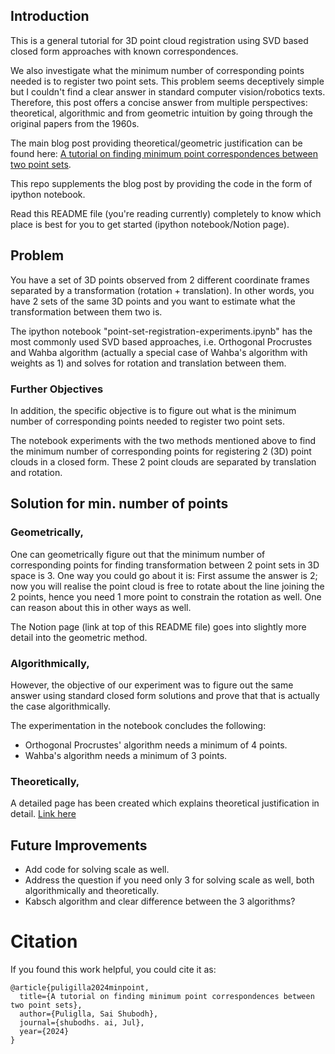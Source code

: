 ## Introduction

This is a general tutorial for 3D point cloud registration using SVD based closed form approaches with known correspondences. 

We also investigate what the minimum number of corresponding points needed is to register two point sets. This problem seems deceptively simple but I couldn't find a clear answer in standard computer vision/robotics texts. Therefore, this post offers a concise answer from multiple perspectives: theoretical, algorithmic and from geometric intuition by going through the original papers from the 1960s.

The main blog post providing theoretical/geometric justification can be found here: [A tutorial on finding minimum point correspondences between two point sets](https://saishubodh.notion.site/Minimum-point-correspondences-b-w-two-point-clouds-to-solve-for-transformation-between-them-f0d972001496410493a1613b9aada2d3?pvs=4).  

This repo supplements the blog post by providing the code in the form of ipython notebook.

Read this README file (you're reading currently) completely to know which place is best for you to get started (ipython notebook/Notion page).

## Problem 
You have a set of 3D points observed from 2 different coordinate frames separated by a transformation (rotation + translation). In other words, you have 2 sets of the same 3D points and you want to estimate what the transformation between them two is. 

The ipython notebook "point-set-registration-experiments.ipynb" has the most commonly used SVD based approaches, i.e. Orthogonal Procrustes and Wahba algorithm (actually a special case of Wahba's algorithm with weights as 1) and solves for rotation and translation between them.

### Further Objectives
In addition, the specific objective is to figure out what is the minimum number of corresponding points needed to register two point sets.

The notebook experiments with the two methods mentioned above to find the minimum number of corresponding points for registering 2 (3D) point clouds in a closed form. These 2 point clouds are separated by translation and rotation.

##  Solution for min. number of points
### Geometrically,
One can geometrically figure out that the minimum number of corresponding points for finding transformation between 2 point sets in 3D space is 3. 
One way you could go about it is: First assume the answer is 2; now you will realise the point cloud is free to rotate about the line joining the 2 points, hence you need 1 more point to constrain the rotation as well. One can reason about this in other ways as well.

The Notion page (link at top of this README file) goes into slightly more detail into the geometric method.

### Algorithmically,
However, the objective of our experiment was to figure out the same answer using standard closed form solutions and prove that that is actually the case algorithmically. 

The experimentation in the notebook concludes the following:   
- Orthogonal Procrustes' algorithm needs a minimum of 4 points.   
- Wahba's algorithm needs a minimum of 3 points. 

### Theoretically,
A detailed page has been created which explains theoretical justification in detail. [Link here](https://www.notion.so/saishubodh/Minimum-point-correspondences-b-w-two-point-clouds-to-solve-for-transformation-between-them-f0d972001496410493a1613b9aada2d3)

## Future Improvements
* Add code for solving scale as well. 
* Address the question if you need only 3 for solving scale as well, both algorithmically and theoretically.
* Kabsch algorithm and clear difference between the 3 algorithms?

# Citation
If you found this work helpful, you could cite it as:
```
@article{puligilla2024minpoint,
  title={A tutorial on finding minimum point correspondences between two point sets},
  author={Puliglla, Sai Shubodh},
  journal={shubodhs. ai, Jul},
  year={2024}
}

```
